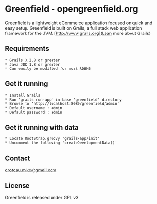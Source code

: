 # Greenfield - opengreenfield.org

Greenfield is a lightweight eCommerce application focused on quick and easy setup. Greenfield is built on Grails, a full stack web application framework for the JVM. [http://www.grails.org](Lean more about Grails)



## Requirements
	* Grails 3.2.8 or greater
	* Java JDK 1.8 or greater
	* Can easily be modified for most RDBMS


## Get it running
	* Install Grails
	* Run 'grails run-app' in base 'greenfield' directory
	* Browse to 'http://localhost:8080/greenfield/admin'
	* Default username : admin
	* Default password : admin



## Get it running with data
	* Locate BootStrap.groovy 'grails-app/init'
	* Uncomment the following 'createDevelopmentData()'


## Contact
	
croteau.mike@gmail.com
	


## License

Greenfield is released under GPL v3

